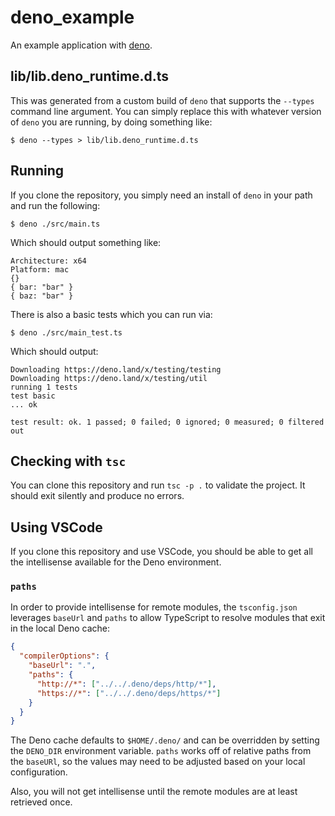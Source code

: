 # deno_example

An example application with [deno](https://github.com/deno_land/deno).

## lib/lib.deno_runtime.d.ts

This was generated from a custom build of `deno` that supports the `--types`
command line argument. You can simply replace this with whatever version of
`deno` you are running, by doing something like:

```
$ deno --types > lib/lib.deno_runtime.d.ts
```

## Running

If you clone the repository, you simply need an install of `deno` in your path
and run the following:

```
$ deno ./src/main.ts
```

Which should output something like:

```
Architecture: x64
Platform: mac
{}
{ bar: "bar" }
{ baz: "bar" }
```

There is also a basic tests which you can run via:

```
$ deno ./src/main_test.ts
```

Which should output:

```
Downloading https://deno.land/x/testing/testing
Downloading https://deno.land/x/testing/util
running 1 tests
test basic
... ok

test result: ok. 1 passed; 0 failed; 0 ignored; 0 measured; 0 filtered out
```

## Checking with `tsc`

You can clone this repository and run `tsc -p .` to validate the project. It
should exit silently and produce no errors.

## Using VSCode

If you clone this repository and use VSCode, you should be able to get all the
intellisense available for the Deno environment.

### `paths`

In order to provide intellisense for remote modules, the `tsconfig.json`
leverages `baseUrl` and `paths` to allow TypeScript to resolve modules that
exit in the local Deno cache:

```json
{
  "compilerOptions": {
    "baseUrl": ".",
    "paths": {
      "http://*": ["../../.deno/deps/http/*"],
      "https://*": ["../../.deno/deps/https/*"]
    }
  }
}
```

The Deno cache defaults to `$HOME/.deno/` and can be overridden by setting the
`DENO_DIR` environment variable. `paths` works off of relative paths from the
`baseURl`, so the values may need to be adjusted based on your local
configuration.

Also, you will not get intellisense until the remote modules are at least
retrieved once.
